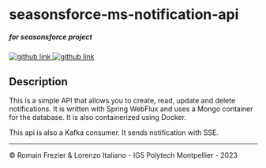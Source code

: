 # seasonsforce-ms-notification-api
##### for seasonsforce project

<a target="_blank" href="https://github.com/lorenzo-italiano/Seasonsforce">
  <img alt="github link" src="https://img.shields.io/badge/SEASONFORCE-global-green?logo=github&style=for-the-badge">
</a>
<a target="_blank" href="https://github.com/lorenzo-italiano/seasonsforce-microservices">
  <img alt="github link" src="https://img.shields.io/badge/SEASONFORCE-microservices-blue?logo=github&style=for-the-badge">
</a>

## Description
This is a simple API that allows you to create, read, update and delete notifications. It is written with Spring WebFlux and uses a Mongo container for the database. It is also containerized using Docker.

This api is also a Kafka consumer. It sends notification with SSE. 

---

© Romain Frezier & Lorenzo Italiano - IG5 Polytech Montpellier - 2023
